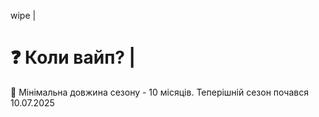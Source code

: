 wipe |

# ❓ Коли вайп? |

💬 Мінімальна довжина сезону - 10 місяців. Теперішній сезон почався 10.07.2025
